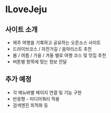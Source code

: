 # ILoveJeju

## 사이트 소개
- 제주 여행을 기록하고 공유하는 오픈소스 사이트
- 드라이브코스 / 자전거길 / 음악리스트  추천
- 봄 / 여름 / 가을 / 겨울 별로 여행 코스 및 맛집 추천
- 버튼별 항목에 맞는 정보 전달

## 추가 예정
- 각 메뉴바별 페이지 연결 및 기능 구현
- 반응형 - 미디어쿼리 적용
- 검색엔진 최적화 등
